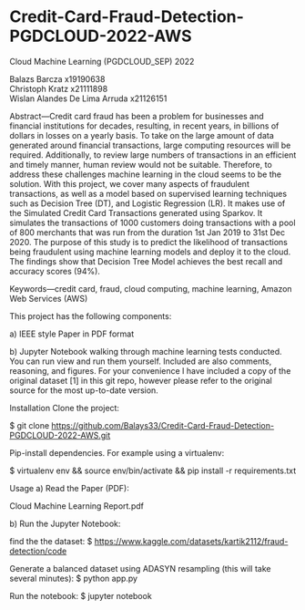 # Credit-Card-Fraud-Detection-PGDCLOUD-2022-AWS
 Cloud Machine Learning (PGDCLOUD_SEP) 2022


Balazs Barcza 
 x19190638  
Christoph Kratz 
 x21111898  
Wislan Alandes De Lima Arruda 
 x21126151 
 

Abstract—Credit card fraud has been a problem for businesses and financial institutions for decades, resulting, in recent years, in billions of dollars in losses on a yearly basis. To take on the large amount of data generated around financial transactions, large computing resources will be required. Additionally, to review large numbers of transactions in an efficient and timely manner, human review would not be suitable. Therefore, to address these challenges machine learning in the cloud seems to be the solution. With this project, we cover many aspects of fraudulent transactions, as well as a model based on supervised learning techniques such as Decision Tree (DT), and Logistic Regression (LR). It makes use of the Simulated Credit Card Transactions generated using Sparkov. It simulates the transactions of 1000 customers doing transactions with a pool of 800 merchants that was run from the duration 1st Jan 2019 to 31st Dec 2020. The purpose of this study is to predict the likelihood of transactions being fraudulent using machine learning models and deploy it to the cloud. The findings show that Decision Tree Model achieves the best recall and accuracy scores (94%). 

Keywords—credit card, fraud, cloud computing, machine learning, Amazon Web Services (AWS) 

This project has the following components:

a) IEEE style Paper in PDF format

b) Jupyter Notebook walking through machine learning tests conducted. You can run view and run them yourself. Included are also comments, reasoning, and figures. For your convenience I have included a copy of the original dataset [1] in this git repo, however please refer to the original source for the most up-to-date version.

Installation
Clone the project:

$ git clone https://github.com/Balays33/Credit-Card-Fraud-Detection-PGDCLOUD-2022-AWS.git

Pip-install dependencies. For example using a virtualenv:

$ virtualenv env && source env/bin/activate && pip install -r requirements.txt


Usage
a) Read the Paper (PDF):

Cloud Machine Learning Report.pdf

b) Run the Jupyter Notebook:

find the the dataset:
$ https://www.kaggle.com/datasets/kartik2112/fraud-detection/code

Generate a balanced dataset using ADASYN resampling (this will take several minutes):
$ python app.py

Run the notebook:
$ jupyter notebook
